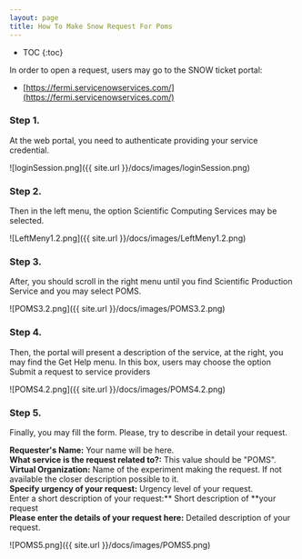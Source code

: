 ```yaml
---
layout: page
title: How To Make Snow Request For Poms
---
```

* TOC
{:toc}


In order to open a request, users may go to the SNOW ticket portal:
*  [https://fermi.servicenowservices.com/](https://fermi.servicenowservices.com/)

### Step 1.

At the web portal, you need to authenticate providing your service credential.

![loginSession.png]({{ site.url }}/docs/images/loginSession.png)

### Step 2.

Then in the left menu, the option Scientific Computing Services may be selected.

![LeftMeny1.2.png]({{ site.url }}/docs/images/LeftMeny1.2.png)

### Step 3.

After, you should scroll in the right menu until you find Scientific Production Service and you may select POMS.

![POMS3.2.png]({{ site.url }}/docs/images/POMS3.2.png)

### Step 4.

Then, the portal will present a description of the service, at the right, you may find the Get Help menu. In this box, users may choose the option Submit a request to service providers

![POMS4.2.png]({{ site.url }}/docs/images/POMS4.2.png)

### Step 5.

Finally, you may fill the form. Please, try to describe in detail your request.

**Requester's Name:** Your name will be here.  
**What service is the request related to?:** This value should be "POMS".  
**Virtual Organization:** Name of the experiment making the request. If not available the closer description possible to it.  
**Specify urgency of your request:** Urgency level of your request.  
Enter a short description of your request:** Short description of **your request  
**Please enter the details of your request here:** Detailed description of your request.

![POMS5.png]({{ site.url }}/docs/images/POMS5.png)

